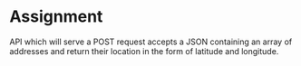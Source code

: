 # Assignment
API which will serve a POST request accepts a JSON containing an array of addresses and return their location in the form of latitude and longitude.
